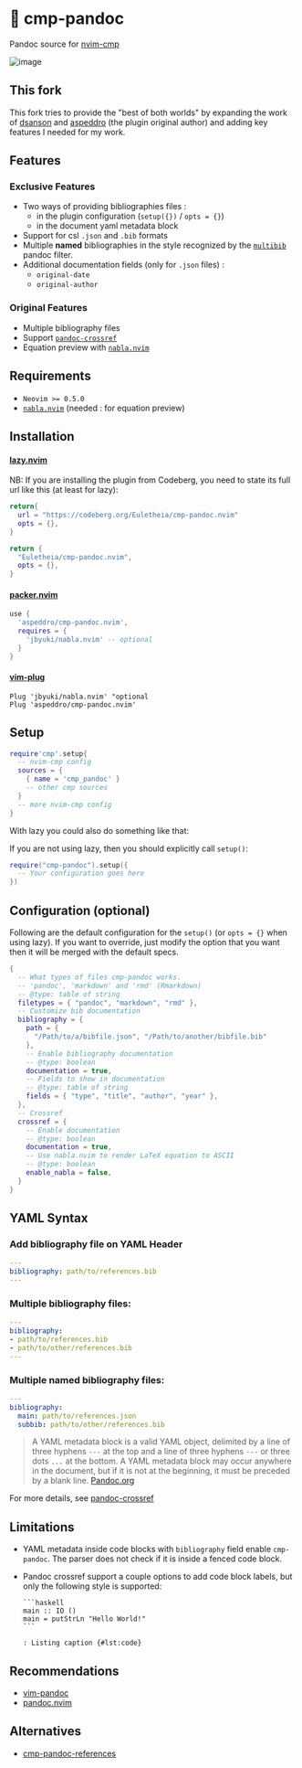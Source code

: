# 📑 cmp-pandoc

Pandoc source for [nvim-cmp](https://github.com/hrsh7th/nvim-cmp)

![image](https://user-images.githubusercontent.com/16160544/148705351-6ff6fe46-0061-4c7f-989b-31f9e7be3c1c.png)

## This fork

This fork tries to provide the "best of both worlds" by expanding the work of [dsanson](https://github.com/dsanson/cmp-pandoc.nvim) and [aspeddro](https://github.com/aspeddro/cmp-pandoc.nvim/) (the plugin original author) and adding key features I needed for my work.

## Features

### Exclusive Features

* Two ways of providing bibliographies files :
  * in the plugin configuration (`setup({})` / `opts = {}`)
  * in the document yaml metadata block
* Support for csl `.json` and `.bib` formats
* Multiple **named** bibliographies in the style recognized by the [`multibib`](https://github.com/pandoc-ext/multibib) pandoc filter.
* Additional documentation fields (only for `.json` files) :
  * `original-date`
  * `original-author`

### Original Features

- Multiple bibliography files
- Support [`pandoc-crossref`](https://github.com/lierdakil/pandoc-crossref)
- Equation preview with [`nabla.nvim`](https://github.com/jbyuki/nabla.nvim)

## Requirements

- `Neovim >= 0.5.0`
- [`nabla.nvim`](https://github.com/jbyuki/nabla.nvim) (needed : for equation preview)

## Installation

#### [lazy.nvim](https://github.com/folke/lazy.nvim)

NB: If you are installing the plugin from Codeberg, you need to state its full url like this (at least for lazy):

```lua
return{
  url = "https://codeberg.org/Euletheia/cmp-pandoc.nvim"
  opts = {},
}
```

```lua
return {
  "Euletheia/cmp-pandoc.nvim",
  opts = {},
}
```

#### [packer.nvim](https://github.com/wbthomason/packer.nvim)

```lua
use {
  'aspeddro/cmp-pandoc.nvim',
  requires = {
    'jbyuki/nabla.nvim' -- optional
  }
}
```

#### [vim-plug](https://github.com/junegunn/vim-plug)

```vim
Plug 'jbyuki/nabla.nvim' "optional
Plug 'aspeddro/cmp-pandoc.nvim'
```
## Setup

```lua
require'cmp'.setup{
  -- nvim-cmp config
  sources = {
    { name = 'cmp_pandoc' }
    -- other cmp sources
  }
  -- more nvim-cmp config
}
```
With lazy you could also do something like that:



If you are not using lazy, then you should explicitly call `setup()`:
```lua
require("cmp-pandoc").setup({
  -- Your configuration goes here
})
```

## Configuration (optional)

Following are the default configuration for the `setup()` (or `opts = {}` when using lazy).
If you want to override, just modify the option that you want then it will be merged with the default specs.

```lua
{
  -- What types of files cmp-pandoc works.
  -- 'pandoc', 'markdown' and 'rmd' (Rmarkdown)
  -- @type: table of string
  filetypes = { "pandoc", "markdown", "rmd" },
  -- Customize bib documentation
  bibliography = {
    path = {
      "/Path/to/a/bibfile.json", "/Path/to/another/bibfile.bib"
    },
    -- Enable bibliography documentation
    -- @type: boolean
    documentation = true,
    -- Fields to show in documentation
    -- @type: table of string
    fields = { "type", "title", "author", "year" },
  },
  -- Crossref
  crossref = {
    -- Enable documentation
    -- @type: boolean
    documentation = true,
    -- Use nabla.nvim to render LaTeX equation to ASCII
    -- @type: boolean
    enable_nabla = false,
  }
}
```

## YAML Syntax

### Add bibliography file on YAML Header
```yaml
---
bibliography: path/to/references.bib
---
```

### Multiple bibliography files:
```yaml
---
bibliography:
- path/to/references.bib
- path/to/other/references.bib
---
```

### Multiple named bibliography files:
```yaml
---
bibliography:
  main: path/to/references.json
  subbib: path/to/other/references.bib
```

> A YAML metadata block is a valid YAML object, delimited by a line of three hyphens `---` at the top and a line of three hyphens `---` or three dots `...` at the bottom. A YAML metadata block may occur anywhere in the document, but if it is not at the beginning, it must be preceded by a blank line. [Pandoc.org](https://pandoc.org/MANUAL.html#extension-yaml_metadata_block)

For more details, see [pandoc-crossref](https://lierdakil.github.io/pandoc-crossref/)

## Limitations

- YAML metadata inside code blocks with `bibliography` field enable `cmp-pandoc`. The parser does not check if it is inside a fenced code block.
- Pandoc crossref support a couple options to add code block labels, but only the following style is supported:

  ~~~ 
  ```haskell
  main :: IO ()
  main = putStrLn "Hello World!"
  ```

  : Listing caption {#lst:code}
  ~~~

## Recommendations

- [vim-pandoc](https://github.com/vim-pandoc/vim-pandoc)
- [pandoc.nvim](https://github.com/aspeddro/pandoc.nvim)

## Alternatives

- [cmp-pandoc-references](https://github.com/jc-doyle/cmp-pandoc-references/)
